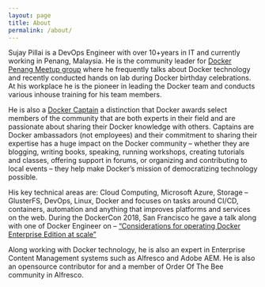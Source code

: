 ```yaml
---
layout: page
title: About
permalink: /about/
---
```

Sujay Pillai is a DevOps Engineer with over 10+years in IT and currently working in Penang, Malaysia. He is the community leader for [Docker Penang Meetup group](https://events.docker.com/penang/) where he frequently talks about Docker technology and recently conducted hands on lab during Docker birthday celebrations. At his workplace he is the pioneer in leading the Docker team and conducts various inhouse training for his team members.

He is also a [Docker Captain](https://www.docker.com/community/captains) a distinction that Docker awards select members of the community that are both experts in their field and are passionate about sharing their Docker knowledge with others. Captains are Docker ambassadors (not employees) and their commitment to sharing their expertise has a huge impact on the Docker community – whether they are blogging, writing books, speaking, running workshops, creating tutorials and classes, offering support in forums, or organizing and contributing to local events – they help make Docker’s mission of democratizing technology possible.

His key technical areas are: Cloud Computing, Microsoft Azure, Storage – GlusterFS, DevOps, Linux, Docker and focuses on tasks around CI/CD, containers, automation and anything that improves platforms and services on the web.
During the DockerCon 2018, San Francisco he gave a talk along with one of Docker Engineer on – [“Considerations for operating Docker Enterprise Edition at scale”](https://dockercon2018.hubs.vidyard.com/watch/iPXWirVJZNG3mfxBmt8gbX)

Along working with Docker technology, he is also an expert in Enterprise Content Management systems such as Alfresco and Adobe AEM. He is also an opensource contributor for and a member of Order Of The Bee community in Alfresco.
